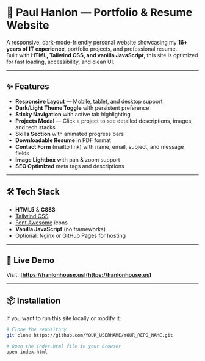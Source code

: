 # 💼 Paul Hanlon — Portfolio & Resume Website

A responsive, dark-mode-friendly personal website showcasing my **16+ years of IT experience**, portfolio projects, and professional resume.  
Built with **HTML, Tailwind CSS, and vanilla JavaScript**, this site is optimized for fast loading, accessibility, and clean UI.

---

## ✨ Features

- **Responsive Layout** — Mobile, tablet, and desktop support
- **Dark/Light Theme Toggle** with persistent preference
- **Sticky Navigation** with active tab highlighting
- **Projects Modal** — Click a project to see detailed descriptions, images, and tech stacks
- **Skills Section** with animated progress bars
- **Downloadable Resume** in PDF format
- **Contact Form** (mailto link) with name, email, subject, and message fields
- **Image Lightbox** with pan & zoom support
- **SEO Optimized** meta tags and descriptions

---

## 🛠 Tech Stack

- **HTML5** & **CSS3**
- [Tailwind CSS](https://tailwindcss.com/)  
- [Font Awesome](https://fontawesome.com/) icons  
- **Vanilla JavaScript** (no frameworks)
- Optional: Nginx or GitHub Pages for hosting

---

## 🚀 Live Demo

Visit: **[https://hanlonhouse.us](https://hanlonhouse.us)**

---

## 📦 Installation

If you want to run this site locally or modify it:

```bash
# Clone the repository
git clone https://github.com/YOUR_USERNAME/YOUR_REPO_NAME.git

# Open the index.html file in your browser
open index.html

